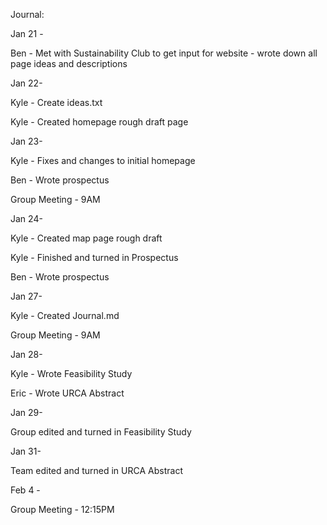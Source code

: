 Journal:

Jan 21 -

 Ben - Met with Sustainability Club to get input for website - wrote down all page ideas and descriptions

Jan 22-

 Kyle - Create ideas.txt
 
 Kyle - Created homepage rough draft page

Jan 23-

 Kyle - Fixes and changes to initial homepage
 
 Ben - Wrote prospectus
 
 Group Meeting - 9AM

Jan 24-

 Kyle - Created map page rough draft
 
 Kyle - Finished and turned in Prospectus
 
 Ben - Wrote prospectus

Jan 27-

 Kyle - Created Journal.md
 
 Group Meeting - 9AM
 
Jan 28-

 Kyle - Wrote Feasibility Study
 
 Eric - Wrote URCA Abstract
 
Jan 29-

 Group edited and turned in Feasibility Study
 
Jan 31-

 Team edited and turned in URCA Abstract
 
Feb 4 -

 Group Meeting - 12:15PM
